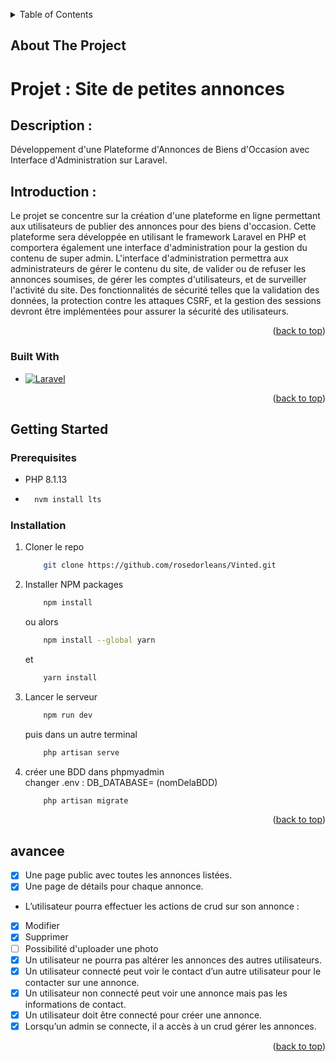 <a name="readme-top"></a>

<!-- TABLE OF CONTENTS -->
<details>
  <summary>Table of Contents</summary>
  <ol>
    <li>
      <a href="#about-the-project">About The Project</a>
      <ul>
        <li><a href="#built-with">Built With</a></li>
      </ul>
    </li>
    <li>
      <a href="#getting-started">Getting Started</a>
      <ul>
        <li><a href="#prerequisites">Prerequisites</a></li>
        <li><a href="#installation">Installation</a></li>
      </ul>
    </li>
    <li><a href="#avancee">Avancée</a></li>
  </ol>
</details>



<!-- ABOUT THE PROJECT -->
## About The Project

<h1>Projet : Site de petites annonces</h1>
<h2>Description : </h2>
<p>Développement d'une Plateforme d'Annonces de Biens d'Occasion avec Interface d'Administration sur Laravel.</p>
<h2>Introduction :</h2>
<p>
  Le projet se concentre sur la création d'une plateforme en ligne permettant aux utilisateurs de publier des annonces pour des biens d'occasion. Cette plateforme sera développée en utilisant le framework Laravel en PHP et comportera également une interface d'administration pour la gestion du contenu de super admin.
  L'interface d'administration permettra aux administrateurs de gérer le contenu du site, de valider ou de refuser les annonces soumises, de gérer les comptes d'utilisateurs, et de surveiller l'activité du site.
  Des fonctionnalités de sécurité telles que la validation des données, la protection contre les attaques CSRF, et la gestion des sessions devront être implémentées pour assurer la sécurité des utilisateurs.
</p>


<p align="right">(<a href="#readme-top">back to top</a>)</p>



### Built With

* [![Laravel][Laravel.com]][Laravel-url]

<p align="right">(<a href="#readme-top">back to top</a>)</p>



<!-- GETTING STARTED -->
## Getting Started

### Prerequisites

* PHP 8.1.13
* 
  ```sh
    nvm install lts
  ```

### Installation

1. Cloner le repo
    ```sh
        git clone https://github.com/rosedorleans/Vinted.git
    ```
2. Installer NPM packages
    ```sh
        npm install
    ```
    ou alors
    ```sh
        npm install --global yarn
    ```
    et
    ```sh
        yarn install
    ```
    
2. Lancer le serveur
    ```sh
        npm run dev
    ```
    puis dans un autre terminal
    ```sh
        php artisan serve
    ```

3. créer une BDD dans phpmyadmin <br>
    changer .env : DB_DATABASE= (nomDelaBDD)
    ```sh
        php artisan migrate
    ```

<p align="right">(<a href="#readme-top">back to top</a>)</p>



<!-- Avancée -->
## avancee

- [x] Une page public avec toutes les annonces listées.
- [x] Une page de détails pour chaque annonce.
- L’utilisateur pourra effectuer les actions de crud sur son annonce : 
- [x] Modifier
- [x] Supprimer
- [ ] Possibilité d'uploader une photo
- [x] Un utilisateur ne pourra pas altérer les annonces des autres utilisateurs.
- [x] Un utilisateur connecté peut voir le contact d’un autre utilisateur pour le contacter sur une annonce.
- [x] Un utilisateur non connecté peut voir une annonce mais pas les informations de contact.
- [x] Un utilisateur doit être connecté pour créer une annonce.
- [x] Lorsqu’un admin se connecte, il a accès à un crud gérer les annonces.

<p align="right">(<a href="#readme-top">back to top</a>)</p>


<!-- MARKDOWN LINKS & IMAGES -->
<!-- https://www.markdownguide.org/basic-syntax/#reference-style-links -->

[Laravel.com]: https://img.shields.io/badge/Laravel-FF2D20?style=for-the-badge&logo=laravel&logoColor=white
[Laravel-url]: https://laravel.com